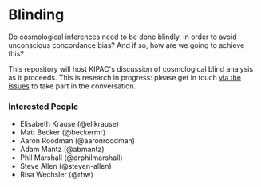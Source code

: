# Blinding

Do cosmological inferences need to be done blindly, in order to avoid unconscious concordance bias? And if so, how are we going to achieve this?

This repository will host KIPAC's discussion of cosmological blind analysis as it proceeds. This is research in progress: please get in touch [via the issues](https://github.com/KIPAC/Blinding/issues) to take part in the conversation.

### Interested People

* Elisabeth Krause (@elikrause)
* Matt Becker (@beckermr)
* Aaron Roodman (@aaronroodman)
* Adam Mantz (@abmantz)
* Phil Marshall (@drphilmarshall)
* Steve Allen (@steven-allen)
* Risa Wechsler (@rhw)


